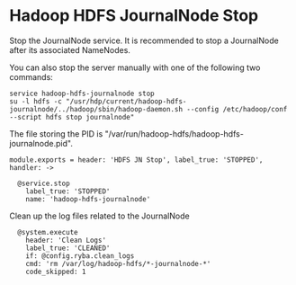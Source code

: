 
# Hadoop HDFS JournalNode Stop

Stop the JournalNode service. It is recommended to stop a JournalNode after its
associated NameNodes.

You can also stop the server manually with one of the following two commands:

```
service hadoop-hdfs-journalnode stop
su -l hdfs -c "/usr/hdp/current/hadoop-hdfs-journalnode/../hadoop/sbin/hadoop-daemon.sh --config /etc/hadoop/conf --script hdfs stop journalnode"
```

The file storing the PID is "/var/run/hadoop-hdfs/hadoop-hdfs-journalnode.pid".

    module.exports = header: 'HDFS JN Stop', label_true: 'STOPPED', handler: ->

      @service.stop
        label_true: 'STOPPED'
        name: 'hadoop-hdfs-journalnode'

Clean up the log files related to the JournalNode

      @system.execute
        header: 'Clean Logs'
        label_true: 'CLEANED'
        if: @config.ryba.clean_logs
        cmd: 'rm /var/log/hadoop-hdfs/*-journalnode-*'
        code_skipped: 1

